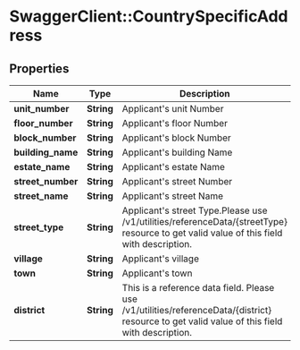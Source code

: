 # SwaggerClient::CountrySpecificAddress

## Properties
Name | Type | Description | Notes
------------ | ------------- | ------------- | -------------
**unit_number** | **String** | Applicant&#x27;s unit Number | [optional] 
**floor_number** | **String** | Applicant&#x27;s floor Number | [optional] 
**block_number** | **String** | Applicant&#x27;s block Number | [optional] 
**building_name** | **String** | Applicant&#x27;s building Name | [optional] 
**estate_name** | **String** | Applicant&#x27;s estate Name | [optional] 
**street_number** | **String** | Applicant&#x27;s street Number | [optional] 
**street_name** | **String** | Applicant&#x27;s street Name | [optional] 
**street_type** | **String** | Applicant&#x27;s street Type.Please use /v1/utilities/referenceData/{streetType} resource to get valid value of this field with description. | [optional] 
**village** | **String** | Applicant&#x27;s village | [optional] 
**town** | **String** | Applicant&#x27;s town | [optional] 
**district** | **String** | This is a reference data field. Please use /v1/utilities/referenceData/{district} resource to get valid value of this field with description. | [optional] 

